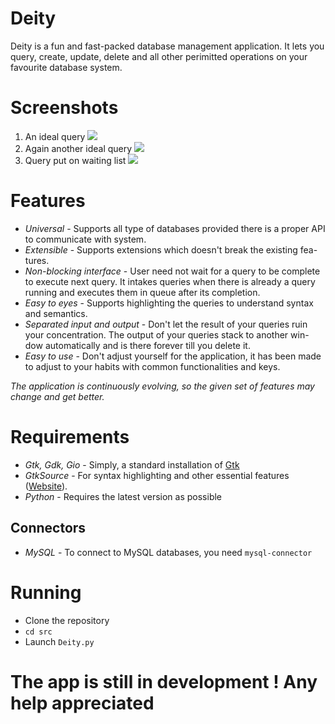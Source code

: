 # Deity
Deity is a fun and fast-packed database management application. It lets you query, create, update, delete and all other perimitted operations on your favourite database system.

# Screenshots
1. An ideal query
![](https://github.com/atornel/Deity/blob/master/screenshots/Ideal%20query%202.png)
2. Again another ideal query
![](https://github.com/atornel/Deity/blob/master/screenshots/Ideal%20query%203.png)
3. Query put on waiting list
![](https://github.com/atornel/Deity/blob/master/screenshots/Query%20on%20hold.png)

# Features
  - *Universal* - Supports all type of databases provided there is a proper
API
to communicate with system.
  - *Extensible* - Supports extensions which doesn't break the existing fea-
tures.
  - *Non-blocking interface* - User need not wait for a query to be complete
to execute next query. It intakes queries when there is already a query
running and executes them in queue after its completion.
 - *Easy to eyes* - Supports highlighting the queries to understand syntax
and semantics.
 - *Separated input and output* - Don't let the result of your queries ruin
your concentration. The output of your queries stack to another win-
dow automatically and is there forever till you delete it.
 - *Easy to use* - Don't adjust yourself for the application, it has been made
to adjust to your habits with common functionalities and keys.

*The application is continuously evolving, so the given set of features may
change and get better.*

# Requirements
 - *Gtk, Gdk, Gio* - Simply, a standard installation of [Gtk](www.gtk.org)
 - *GtkSource* - For syntax highlighting and other essential features ([Website](https://wiki.gnome.org/Projects/GtkSourceView/)).
 - *Python* - Requires the latest version as possible

## Connectors
 - *MySQL* - To connect to MySQL databases, you need `mysql-connector`
 
# Running
 - Clone the repository
 - `cd src`
 - Launch `Deity.py`
 
 # The app is still in development ! Any help appreciated
